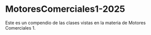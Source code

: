 # MotoresComerciales1-2025
Este es un compendio de las clases vistas en la materia de Motores Comerciales 1.

